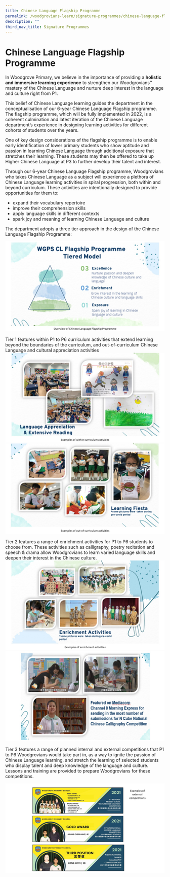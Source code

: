 ```yaml
---
title: Chinese Language Flagship Programme
permalink: /woodgrovians-learn/signature-programmes/chinese-language-flagship-programme/
description: ""
third_nav_title: Signature Programmes
---
```

# **Chinese Language Flagship Programme**

In Woodgrove Primary, we believe in the importance of providing a **holistic and immersive learning experience** to strengthen our Woodgrovians’’ mastery of the Chinese Language and nurture deep interest in the language and culture right from P1.

This belief of Chinese Language learning guides the department in the conceptualisation of our 6-year Chinese Language Flagship programme. The flagship programme, which will be fully implemented in 2022, is a coherent culmination and latest iteration of the Chinese Language department’s experience in designing learning activities for different cohorts of students over the years.

One of key design considerations of the flagship programme is to enable early identification of lower primary students who show aptitude and passion in learning Chinese Language through additional exposure that stretches their learning. These students may then be offered to take up Higher Chinese Language at P3 to further develop their talent and interest.

Through our 6-year Chinese Language Flagship programme, Woodgrovians who takes Chinese Language as a subject will experience a plethora of Chinese Language learning activities in spiral progression, both within and beyond curriculum. These activities are intentionally designed to provide opportunities for them to:

*   expand their vocabulary repertoire
*   improve their comprehension skills
*   apply language skills in different contexts
*   spark joy and meaning of learning Chinese Language and culture   

The department adopts a three tier approach in the design of the Chinese Language Flagship Programme:

![](/images/1%20CL%20Falgship%20PHOTOS.jpg)

Tier 1 features within P1 to P6 curriculum activities that extend learning beyond the boundaries of the curriculum, and out-of-curriculum Chinese Language and cultural appreciation activities
![](/images/2%20CL%20Falgship%20PHOTOS.jpg)
![](/images/3%20CL%20Falgship%20PHOTOS.jpg)

Tier 2 features a range of enrichment activities for P1 to P6 students to choose from. These activities such as calligraphy, poetry recitation and speech & drama allow Woodgrovians to learn varied language skills and deepen their interest in the Chinese culture.
![](/images/4%20CL%20Falgship%20PHOTOS.jpg)
![](/images/5%20CL%20Falgship%20PHOTOS.jpg)

Tier 3 features a range of planned internal and external competitions that P1 to P6 Woodgrovians would take part in, as a way to ignite the passion of Chinese Language learning, and stretch the learning of selected students who display talent and deep knowledge of the language and culture. Lessons and training are provided to prepare Woodgrovians for these competitions.

![](/images/6%20CL%20Falgship%20PHOTOS.jpg)